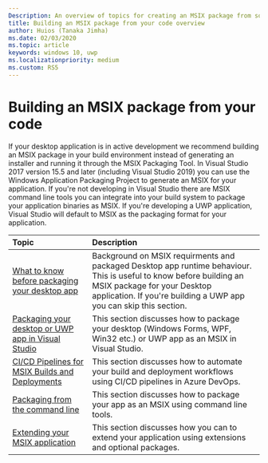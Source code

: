 ```yaml
---
Description: An overview of topics for creating an MSIX package from source code
title: Building an MSIX package from your code overview
author: Huios (Tanaka Jimha)
ms.date: 02/03/2020
ms.topic: article
keywords: windows 10, uwp
ms.localizationpriority: medium
ms.custom: RS5
---
```


# Building an MSIX package from your code 

If your desktop application is in active development we recommend building an MSIX package in your build environment instead of generating an installer and running it through the MSIX Packaging Tool. In Visual Studio 2017 version 15.5 and later (including Visual Studio 2019) you can use the Windows Application Packaging Project to generate an MSIX for your application. If you're not developing in Visual Studio there are MSIX command line tools you can integrate into your build system to package your application binaries as MSIX.
If you're developing a UWP application, Visual Studio will default to MSIX as the packaging format for your application.

|Topic| Description |
|:---|:---|
|[What to know before packaging your desktop app](before-packaging-overview.md)| Background on MSIX requirments and packaged Desktop app runtime behaviour. This is useful to know before building an MSIX package for your Desktop application. If you're building a UWP app you can skip this section. | 
|[Packaging your desktop or UWP app in Visual Studio](vs-package-overview.md)| This section discusses how to package your desktop (Windows Forms, WPF, Win32 etc.) or UWP app as an MSIX in Visual Studio.|
|[CI/CD Pipelines for MSIX Builds and Deployments](azure-dev-ops.md)| This section discusses how to automate your build and deployment workflows using CI/CD pipelines in Azure DevOps.|
|[Packaging from the command line](../package/manual-packaging-root.md)| This section discusses how to package your app as an MSIX using command line tools.|
|[Extending your MSIX application](extend-overview.md)| This section discusses how you can to extend your application using extensions and optional packages.|

